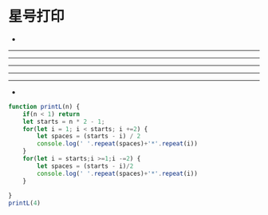 # 星号打印

   *
  ***
 *****
*******
 *****
  ***
   *

```js
function printL(n) {
	if(n < 1) return 
	let starts = n * 2 - 1;
	for(let i = 1; i < starts; i +=2) {
		let spaces = (starts - i) / 2
		console.log(' '.repeat(spaces)+'*'.repeat(i))
	}
	for(let i = starts;i >=1;i -=2) {
		let spaces = (starts - i)/2
		console.log(' '.repeat(spaces)+'*'.repeat(i))
	}
	
}
printL(4)
```